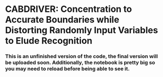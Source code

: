 # CABDRIVER: Concentration to Accurate Boundaries while Distorting Randomly Input Variables to Elude Recognition

### This is an unfinished version of the code, the final version will be uploaded soon. Additionally, the notebook is pretty big so you may need to reload before being able to see it.
